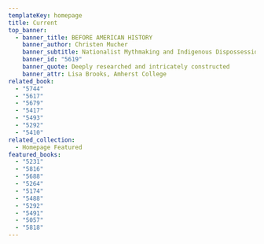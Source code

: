 ```yaml
---
templateKey: homepage
title: Current
top_banner:
  - banner_title: BEFORE AMERICAN HISTORY
    banner_author: Christen Mucher
    banner_subtitle: Nationalist Mythmaking and Indigenous Dispossession
    banner_id: "5619"
    banner_quote: Deeply researched and intricately constructed
    banner_attr: Lisa Brooks, Amherst College
related_book:
  - "5744"
  - "5617"
  - "5679"
  - "5417"
  - "5493"
  - "5292"
  - "5410"
related_collection:
  - Homepage Featured
featured_books:
  - "5231"
  - "5816"
  - "5688"
  - "5264"
  - "5174"
  - "5488"
  - "5292"
  - "5491"
  - "5057"
  - "5818"
---
```

